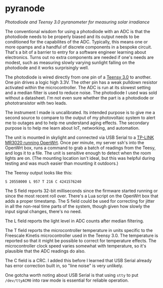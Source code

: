 # pyranode
*Photodiode and Teensy 3.0 pyranometer for measuring solar irradiance*

The conventional wisdom for using a photodiode with an ADC is that the photodiode needs to be properly biased and its output needs to be conditioned for the capabilites of the ADC. Typically, this means one or more opamps and a handful of discrete components in a bespoke circuit. That's a bit of a barrier to entry for a software engineer learning about electronics. Turns out no extra components are needed if one's needs are modest, such as measuring slowly varying sunlight falling on the photodiode and it works surprisingly well.

The photodiode is wired directly from one pin of a [Teensy 3.0](https://www.pjrc.com/store/teensy3.html) to another. One pin drives a logic high 3.3V. The other pin has a weak pulldown resistor activated within the microcontroller. The ADC is run at its slowest setting and a median filter is used to reduce noise. The photodiode I used was sold without a datasheet. I'm not even sure whether the part is a photodiode or phototransistor with two leads.

The instrument I made is uncalibrated. Its intended purpose is to give me a second source to compare to the output of my photovoltaic system to alert me to outages and to help me understand aging effects. The secondary purpose is to help me learn about IoT, networking, and automation.

The unit is mounted in skylight and connected via USB Serial to a [TP-LINK MR3020 running OpenWrt](https://wiki.openwrt.org/toh/tp-link/tl-mr3020). Once per minute, my server ssh's into the OpenWrt box, runs a command to grab a batch of readings from the Teesy, and logs it to a file. The unit is sensitive enough to detect when the room lights are on. (The mounting location isn't ideal, but this was helpful during testing and was much easier than mounting it outdoors.)

The Teensy output looks like this:
```
S 20558000 L 957 T 216 C 4241576240
```
The S field reports 32-bit milliseconds since the firmware started running or since the most recent roll over. There's a Lua script on the OpenWrt box that adds a proper timestamp. The S field could be used for correcting for jitter in all the non-real time parts of the system, though given how slowly the input signal changes, there's no need.

The L field reports the light level in ADC counts after median filtering.

The T field reports the microcontroller temperature in units specific to the Freescale Kinetis microcontroller used in the Teensy 3.0. The temperature is reported so that it might be possible to correct for temperature effects. The microcontroller clock speed varies somewhat with temperature, so it's plausible that the ADC readings do also.

The C field is a CRC. I added this before I learned that USB Serial already has error correction built in, so "line noise" is very unlikely.

One gotcha worth noting about USB Serial is that using `stty` to put `/dev/ttyACM0` into raw mode is essential for reliable operation. 

